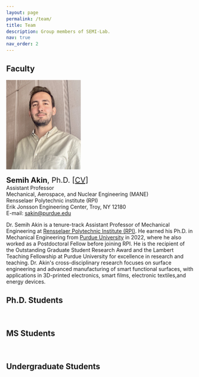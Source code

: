 ```yaml
---
layout: page
permalink: /team/
title: Team
description: Group members of SEMI-Lab. 
nav: true
nav_order: 2
---
```


## Faculty

<img src="../assets/img/Akin_Semihh.jpg" width="200" height="240"/>
<br>

<span style="font-size: 20px;"> <b>Semih Akin</b>, Ph.D. <a href="https://semi-lab.github.io/assets\pdf\Semih_Akin_CV.pdf">[CV]</a></span> 
<br>
Assistant Professor
<br>
Mechanical, Aerospace, and Nuclear Engineering (MANE)
<br>
Rensselaer Polytechnic institute (RPI)
<br>
Erik Jonsson Engineering Center, Troy, NY 12180
<br>
E-mail:  <a href="mailto:sakine@purdue.edu">sakin@purdue.edu</a>


 Dr. Semih Akin is a tenure-track Assistant Professor of Mechanical Engineering at [Rensselaer Polytechnic Institute (RPI)](https://www.rpi.edu/). He earned his Ph.D. in Mechanical Engineering from [Purdue University](https://www.purdue.edu/) in 2022, where he also worked as a Postdoctoral Fellow before joining RPI. He is the recipient of the Outstanding Graduate Student Research Award and the Lambert Teaching Fellowship at Purdue University for excellence in research and teaching. Dr. Akin's cross-disciplinary research focuses on surface engineering and advanced manufacturing of smart functional surfaces, with applications in 3D-printed electronics, smart films, electronic textiles,and energy devices. 


## Ph.D. Students
<br>


<!--<style>
        .image-row {
            display: flex; /* Use flexbox for horizontal alignment */
            justify-content: space-between; /* Space evenly between the images */
            align-items: center; /* Center vertically */
        }

        .image-row img {
            max-width: 45%; /* Limit the width of each image */
            height: auto; /* Maintain aspect ratio */
        }
    </style>
</head>
<body>
    <div class="image-row">
        <img src="image1.jpg" alt="Image 1">
        <img src="image2.jpg" alt="Image 2">
    </div>
</body>
</html>
-->



## MS Students
<br>

## Undergraduate Students